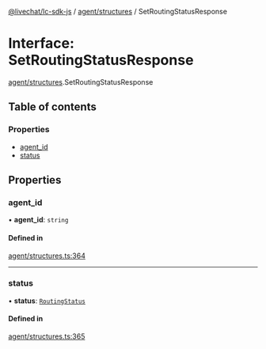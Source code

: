 [@livechat/lc-sdk-js](../README.md) / [agent/structures](../modules/agent_structures.md) / SetRoutingStatusResponse

# Interface: SetRoutingStatusResponse

[agent/structures](../modules/agent_structures.md).SetRoutingStatusResponse

## Table of contents

### Properties

- [agent\_id](agent_structures.SetRoutingStatusResponse.md#agent_id)
- [status](agent_structures.SetRoutingStatusResponse.md#status)

## Properties

### agent\_id

• **agent\_id**: `string`

#### Defined in

[agent/structures.ts:364](https://github.com/livechat/lc-sdk-js/blob/a3fdde0/src/agent/structures.ts#L364)

___

### status

• **status**: [`RoutingStatus`](../enums/objects.RoutingStatus.md)

#### Defined in

[agent/structures.ts:365](https://github.com/livechat/lc-sdk-js/blob/a3fdde0/src/agent/structures.ts#L365)
